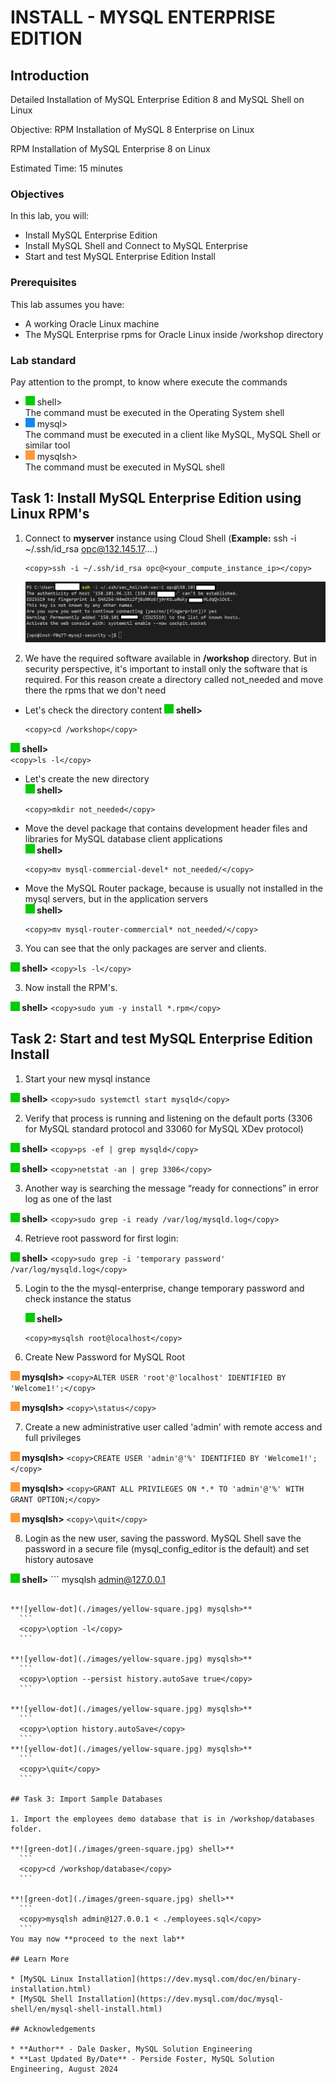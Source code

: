 # INSTALL - MYSQL ENTERPRISE EDITION

## Introduction

Detailed Installation of MySQL Enterprise Edition 8 and MySQL Shell on Linux

Objective: RPM Installation of MySQL 8 Enterprise on Linux


RPM Installation of MySQL Enterprise 8 on Linux

Estimated Time: 15 minutes

### Objectives

In this lab, you will:

* Install MySQL Enterprise Edition
* Install MySQL Shell and Connect to MySQL Enterprise 
* Start and test MySQL Enterprise Edition Install


### Prerequisites

This lab assumes you have:
* A working Oracle Linux machine
* The MySQL Enterprise rpms for Oracle Linux inside /workshop directory


### Lab standard

Pay attention to the prompt, to know where execute the commands 
* ![green-dot](./images/green-square.jpg) shell>  
  The command must be executed in the Operating System shell
* ![blue-dot](./images/blue-square.jpg) mysql>  
  The command must be executed in a client like MySQL, MySQL Shell or similar tool
* ![yellow-dot](./images/yellow-square.jpg) mysqlsh>  
  The command must be executed in MySQL shell
  
## Task 1: Install MySQL Enterprise Edition using Linux RPM's


1. Connect to **myserver** instance using Cloud Shell (**Example:** ssh -i ~/.ssh/id_rsa opc@132.145.17….)

    ```
    <copy>ssh -i ~/.ssh/id_rsa opc@<your_compute_instance_ip></copy>
    ```

    ![CONNECT](./images/ssh-login-2.png " ")


2. We have the required software available in **/workshop** directory. But in security perspective, it's important to install only the software that is required. For this reason create a directory called not_needed and move there the rpms that we don't need

  - Let's check the directory content
  **![green-dot](./images/green-square.jpg) shell>**  
      ```
      <copy>cd /workshop</copy>
      ```
  **![green-dot](./images/green-square.jpg) shell>**  
      ```
      <copy>ls -l</copy>
      ```

  - Let's create the new directory  
  **![green-dot](./images/green-square.jpg) shell>**  
      ```
      <copy>mkdir not_needed</copy>
      ```

  - Move the devel package that contains development header files and libraries for MySQL database client applications  
  **![green-dot](./images/green-square.jpg) shell>**  
      ```
      <copy>mv mysql-commercial-devel* not_needed/</copy>
      ```

  - Move the MySQL Router package, because is usually not installed in the mysql servers, but in the application servers  
  **![green-dot](./images/green-square.jpg) shell>**  
      ```
      <copy>mv mysql-router-commercial* not_needed/</copy>
      ```

3. You can see that the only packages are server and clients.

 **![green-dot](./images/green-square.jpg) shell>** 
    ```
    <copy>ls -l</copy>
    ```

3. Now install the RPM's.

 **![green-dot](./images/green-square.jpg) shell>** 
    ```
    <copy>sudo yum -y install *.rpm</copy>
    ```


## Task 2: Start and test MySQL Enterprise Edition Install


1.	Start your new mysql instance

 **![green-dot](./images/green-square.jpg) shell>** 
    ```
    <copy>sudo systemctl start mysqld</copy>
    ```

2.	Verify that process is running and listening on the default ports (3306 for MySQL standard protocol and 33060 for MySQL XDev protocol)

  **![green-dot](./images/green-square.jpg) shell>** 
    ```
    <copy>ps -ef | grep mysqld</copy>
    ```

  **![green-dot](./images/green-square.jpg) shell>** 
    ```
    <copy>netstat -an | grep 3306</copy>
    ```


3.	Another way is searching the message “ready for connections” in error log as one of the last 

  **![green-dot](./images/green-square.jpg) shell>** 
    ```
    <copy>sudo grep -i ready /var/log/mysqld.log</copy>
    ```

4.	Retrieve root password for first login:

  **![green-dot](./images/green-square.jpg) shell>** 
    ```
    <copy>sudo grep -i 'temporary password' /var/log/mysqld.log</copy>
    ```

5. Login to the the mysql-enterprise, change temporary password and check instance the status

    **![green-dot](./images/green-square.jpg) shell>** 
     ```
    <copy>mysqlsh root@localhost</copy>
    ```

6. Create New Password for MySQL Root

 **![yellow-dot](./images/yellow-square.jpg) mysqlsh>**
    ```
    <copy>ALTER USER 'root'@'localhost' IDENTIFIED BY 'Welcome1!';</copy>
    ```

 **![yellow-dot](./images/yellow-square.jpg) mysqlsh>**
    ```
    <copy>\status</copy>
    ```


7.	Create a new administrative user called 'admin' with remote access and full privileges

 **![yellow-dot](./images/yellow-square.jpg) mysqlsh>**
    ```
    <copy>CREATE USER 'admin'@'%' IDENTIFIED BY 'Welcome1!';</copy>
    ```

 **![yellow-dot](./images/yellow-square.jpg) mysqlsh>**
    ```
    <copy>GRANT ALL PRIVILEGES ON *.* TO 'admin'@'%' WITH GRANT OPTION;</copy>
    ```

 **![yellow-dot](./images/yellow-square.jpg) mysqlsh>**
    ```
    <copy>\quit</copy>
    ```

8.	Login as the new user, saving the password. MySQL Shell save the password in a secure file (mysql_config_editor is the default) and set history autosave

  **![green-dot](./images/green-square.jpg) shell>** 
    ```
  <copy>mysqlsh admin@127.0.0.1</copy>
  ```

 **![yellow-dot](./images/yellow-square.jpg) mysqlsh>**
    ```
    <copy>\option -l</copy>
    ```

 **![yellow-dot](./images/yellow-square.jpg) mysqlsh>**
    ```
    <copy>\option --persist history.autoSave true</copy>
    ```

 **![yellow-dot](./images/yellow-square.jpg) mysqlsh>**
    ```
    <copy>\option history.autoSave</copy>
    ```
 **![yellow-dot](./images/yellow-square.jpg) mysqlsh>**
    ```
    <copy>\quit</copy>
    ```

## Task 3: Import Sample Databases

1. Import the employees demo database that is in /workshop/databases folder.

  **![green-dot](./images/green-square.jpg) shell>** 
    ```
    <copy>cd /workshop/database</copy>
    ```

  **![green-dot](./images/green-square.jpg) shell>** 
    ```
    <copy>mysqlsh admin@127.0.0.1 < ./employees.sql</copy>
    ```
You may now **proceed to the next lab**

## Learn More

* [MySQL Linux Installation](https://dev.mysql.com/doc/en/binary-installation.html)
* [MySQL Shell Installation](https://dev.mysql.com/doc/mysql-shell/en/mysql-shell-install.html)

## Acknowledgements

* **Author** - Dale Dasker, MySQL Solution Engineering
* **Last Updated By/Date** - Perside Foster, MySQL Solution Engineering, August 2024
